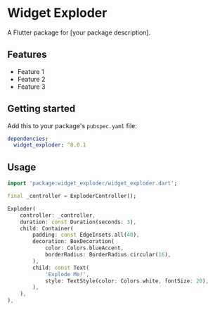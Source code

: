 # Widget Exploder

A Flutter package for [your package description].

## Features

- Feature 1
- Feature 2
- Feature 3

## Getting started

Add this to your package's `pubspec.yaml` file:

```yaml
dependencies:
  widget_exploder: ^0.0.1
```

## Usage

```dart
import 'package:widget_exploder/widget_exploder.dart';

final _controller = ExploderController();

Exploder(
    controller: _controller,
    duration: const Duration(seconds: 3),
    child: Container(
        padding: const EdgeInsets.all(40),
        decoration: BoxDecoration(
            color: Colors.blueAccent,
            borderRadius: BorderRadius.circular(16),
        ),
        child: const Text(
            'Explode Me!',
            style: TextStyle(color: Colors.white, fontSize: 20),
        ),
    ),
),
```